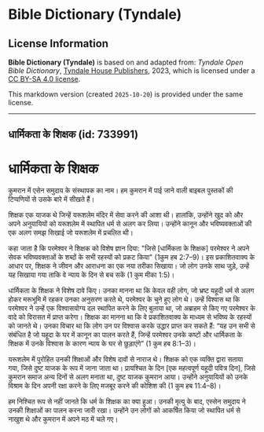 # Bible Dictionary (Tyndale)

## License Information

**Bible Dictionary (Tyndale)** is based on and adapted from: _Tyndale Open Bible Dictionary_, [Tyndale House Publishers](https://tyndaleopenresources.com/), 2023, which is licensed under a [CC BY-SA 4.0 license](https://creativecommons.org/licenses/by-sa/4.0/legalcode.en).

This markdown version (created `2025-10-20`) is provided under the same license.



--------------------------------

## धार्मिकता के शिक्षक (id: 733991)

धार्मिकता के शिक्षक
===================

कुमरान में एसेन समुदाय के संस्थापक का नाम। हम कुमरान में पाई जाने वाली बाइबल पुस्तकों की टिप्पणियों से उसके बारे में सीखते हैं।

शिक्षक एक याजक थे जिन्हें यरूशलेम मंदिर में सेवा करने की आशा थी। हालांकि, उन्होंने खुद को और अपने अनुयायियों को यरूशलेम में स्थापित धर्म से अलग कर लिया। उन्होंने कानून और भविष्यवक्ताओं की एक अलग समझ सिखाई जो यरूशलेम में प्रचलित थी।

कहा जाता है कि परमेश्वर ने शिक्षक को विशेष ज्ञान दिया: "जिसे \[धार्मिकता के शिक्षक] परमेश्वर ने अपने सेवक भविष्यवक्ताओं के शब्दों के सभी रहस्यों को प्रकट किया" (1कुम हब 2:7–9\)। इस प्रकाशितवाक्य के आधार पर, शिक्षक ने जीवन और आराधना का एक नया तरीका सिखाया। जो लोग उनके साथ जुड़े, उन्हें यह सिखाया गया ताकि वे न्याय के दिन से बच सकें (1 कुम मीका 1:5\)।

धार्मिकता के शिक्षक ने विशेष दावे किए। उनका मानना था कि केवल वही लोग, जो भ्रष्ट यहूदी धर्म से अलग होकर मरूभूमि में रहकर उनका अनुसरण करते थे, परमेश्वर के चुने हुए लोग थे। उन्हें विश्वास था कि परमेश्वर ने उन्हें एक विश्वासयोग्य दल स्थापित करने के लिए बुलाया था, जो अब्राहम से किए गए परमेश्वर के वादे को विरासत में प्राप्त करेगा। शिक्षक का मानना था कि वे प्रकाशितवाक्य के माध्यम से भविष्य के रहस्यों को जानते थे। उनका विचार था कि लोग उन पर विश्वास करके उद्धार प्राप्त कर सकते हैं: “यह उन सभी से संबंधित है जो यहूदा के घर में कानून का पालन करते हैं, जिन्हें परमेश्वर उनके कष्टों और धार्मिकता के शिक्षक में उनके विश्वास के कारण न्याय के घर से छुड़ाएंगे” (1 कुम हब 8:1–3\)।

यरूशलेम में पुरोहित उनकी शिक्षाओं और विशेष दावों से नाराज थे। शिक्षक को एक व्यक्ति द्वारा सताया गया, जिसे दुष्ट याजक के रूप में जाना जाता था। प्रायश्चित के दिन \[एक महत्वपूर्ण यहूदी पवित्र दिन], जिसे कुमरान समाज अन्य दिनों से अलग मनाता था, दुष्ट याजक कुमरान आया। उन्होंने अनुयायियों को उनके विश्राम के दिन अपनी रक्षा करने के लिए मजबूर करने की कोशिश की (1 कुम हब 11:4–8\)।

हम निश्चित रूप से नहीं जानते कि धर्म के शिक्षक का क्या हुआ। उनकी मृत्यु के बाद, एस्सेन समुदाय ने उनकी शिक्षाओं का पालन करना जारी रखा। उन्होंने उन लोगों को आकर्षित किया जो स्थापित धर्म से नाखुश थे और कुमरान में अपने मठ में चले गए।


